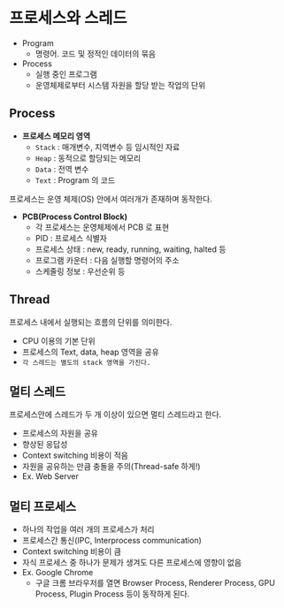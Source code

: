 # 프로세스와 스레드

- Program
  - 명령어. 코드 및 정적인 데이터의 묶음
- Process
  - 실행 중인 프로그램
  - 운영체제로부터 시스템 자원을 할당 받는 작업의 단위
 
 ## Process
 
 - __프로세스 메모리 영역__
   - `Stack` : 매개변수, 지역변수 등 임시적인 자료
   - `Heap`  : 동적으로 할당되는 메모리
   - `Data` : 전역 변수
   - `Text` : Program 의 코드

프로세스는 운영 체제(OS) 안에서 여러개가 존재하며 동작한다.

- __PCB(Process Control Block)__
  - 각 프로세스는 운영체제에서 PCB 로 표현
  - PID : 프로세스 식별자
  - 프로세스 상태 : new, ready, running, waiting, halted 등
  - 프로그램 카운터 : 다음 실행할 명령어의 주소
  - 스케줄링 정보 : 우선순위 등

## Thread

프로세스 내에서 실행되는 흐름의 단위를 의미한다.

- CPU 이용의 기본 단위
- 프로세스의 Text, data, heap 영역을 공유
- `각 스레드는 별도의 stack 영역을 가진다.`

## 멀티 스레드

프로세스안에 스레드가 두 개 이상이 있으면 멀티 스레드라고 한다.

- 프로세스의 자원을 공유
- 향상된 응답성
- Context switching 비용이 적음
- 자원을 공유하는 만큼 충돌을 주의(Thread-safe 하게!)
- Ex. Web Server

## 멀티 프로세스

- 하나의 작업을 여러 개의 프로세스가 처리
- 프로세스간 통신(IPC, Interprocess communication)
- Context switching 비용이 큼
- 자식 프로세스 중 하나가 문제가 생겨도 다른 프로세스에 영향이 없음
- Ex. Google Chrome
  - 구글 크롬 브라우저를 열면 Browser Process, Renderer Process, GPU Process, Plugin Process 등이 동작하게 된다.
